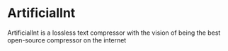 # ArtificialInt
ArtificialInt is a lossless text compressor with the vision of being the best open-source compressor on the internet
